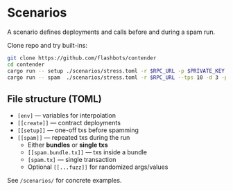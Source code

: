 # Scenarios

A scenario defines deployments and calls before and during a spam run.

Clone repo and try built-ins:
```bash
git clone https://github.com/flashbots/contender
cd contender
cargo run -- setup ./scenarios/stress.toml -r $RPC_URL -p $PRIVATE_KEY
cargo run -- spam  ./scenarios/stress.toml -r $RPC_URL --tps 10 -d 3 -p $PRIVATE_KEY
```

## File structure (TOML)
- `[env]` — variables for interpolation
- `[[create]]` — contract deployments
- `[[setup]]` — one-off txs before spamming
- `[[spam]]` — repeated txs during the run
  - Either **bundles** or **single txs**
  - `[[spam.bundle.tx]]` — txs inside a bundle
  - `[spam.tx]` — single transaction
  - Optional `[[...fuzz]]` for randomized args/values

See `/scenarios/` for concrete examples.
